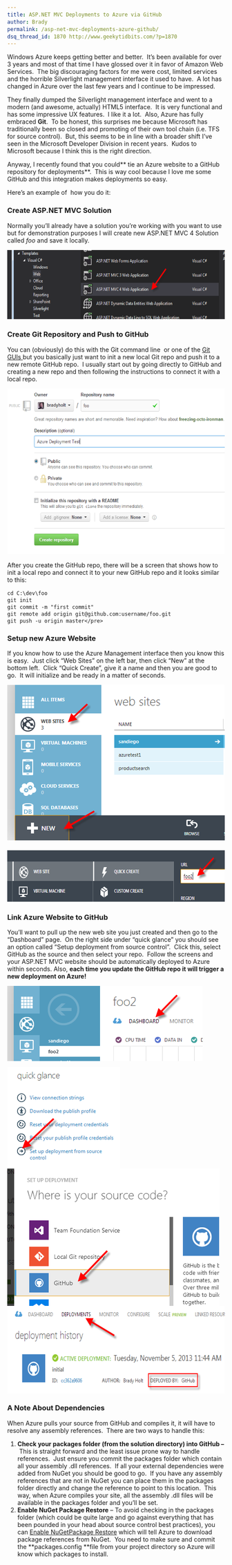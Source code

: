 ```yaml
---
title: ASP.NET MVC Deployments to Azure via GitHub
author: Brady
permalink: /asp-net-mvc-deployments-azure-github/
dsq_thread_id: 1870 http://www.geekytidbits.com/?p=1870
---
```


Windows Azure keeps getting better and better.  It&#8217;s been available for over 3 years and most of that time I have glossed over it in favor of Amazon Web Services.  The big discouraging factors for me were cost, limited services and the horrible Silverlight management interface it used to have.  A lot has changed in Azure over the last few years and I continue to be impressed.

They finally dumped the Silverlight management interface and went to a modern (and awesome, actually) HTML5 interface.  It is very functional and has some impressive UX features.  I like it a lot.  Also, Azure has fully embraced **Git**.  To be honest, this surprises me because Microsoft has traditionally been so closed and promoting of their own tool chain (i.e. TFS for source control).  But, this seems to be in line with a broader shift I&#8217;ve seen in the Microsoft Developer Division in recent years.  Kudos to Microsoft because I think this is the right direction.

Anyway, I recently found that you could** tie an Azure website to a GitHub repository for deployments**.  This is way cool because I love me some GitHub and this integration makes deployments so easy.

Here&#8217;s an example of  how you do it:

### Create ASP.NET MVC Solution

Normally you&#8217;ll already have a solution you&#8217;re working with you want to use but for demonstration purposes I will create new ASP.NET MVC 4 Solution called _foo_ and save it locally.

[<img class="wp-image-1876 alignnone" alt="aspmvc4" src="/media/aspmvc4.png" width="613" height="160" />][1]

### Create Git Repository and Push to GitHub

You can (obviously) do this with the Git command line  or one of the [Git GUIs ][2]but you basically just want to init a new local Git repo and push it to a new remote GitHub repo.  I usually start out by going directly to GitHub and creating a new repo and then following the instructions to connect it with a local repo.

[<img class="alignnone  wp-image-1896" alt="azuregithub1" src="/media/azuregithub1.png" width="554" height="383" />][3]

After you create the GitHub repo, there will be a screen that shows how to init a local repo and connect it to your new GitHub repo and it looks similar to this:

```shell
cd C:\dev\foo
git init
git commit -m "first commit"
git remote add origin git@github.com:username/foo.git
git push -u origin master</pre>
```

### Setup new Azure Website

If you know how to use the Azure Management interface then you know this is easy.  Just click &#8220;Web Sites&#8221; on the left bar, then click &#8220;New&#8221; at the bottom left.  Click &#8220;Quick Create&#8221;, give it a name and then you are good to go.  It will initialize and be ready in a matter of seconds.

[<img class="size-full wp-image-1880 alignnone" alt="azurenew" src="/media/azurenew.png" width="504" height="360" />][4][<img class="size-full wp-image-1881 alignnone" style="margin-top: 20px;" alt="azurenewname" src="/media/azurenewname.png" width="653" height="119" />][5]

### Link Azure Website to GitHub

You&#8217;ll want to pull up the new web site you just created and then go to the &#8220;Dashboard&#8221; page.  On the right side under &#8220;quick glance&#8221; you should see an option called &#8220;Setup deployment from source control&#8221;.  Click this, select GitHub as the source and then select your repo.  Follow the screens and your ASP.NET MVC website should be automatically deployed to Azure within seconds. Also, **each time you update the GitHub repo it will trigger a new deployment on Azure!**

[<img class="alignnone size-full wp-image-1887" style="display: block;" alt="azuredashboard" src="/media/azuredashboard.png" width="453" height="174" />][6]

[<img class="size-full wp-image-1888 alignnone" style="display: block;" alt="azuredeployment" src="/media/azuredeployment.png" width="262" height="235" />][7][<img class="alignnone" style="display: block;" alt="azuregithub" src="/media/azuregithub.png" width="491" height="318" />][8][<img class="alignnone size-full wp-image-1889" style="display: block;" alt="azuredeploymentsuccess" src="/media/azuredeploymentsuccess.png" width="613" height="203" />][9]

### A Note About Dependencies

When Azure pulls your source from GitHub and compiles it, it will have to resolve any assembly references.  There are two ways to handle this:

1. **Check your packages folder (from the solution directory) into GitHub &#8211;** This is straight forward and the least issue prone way to handle references.  Just ensure you commit the packages folder which contain all your assembly .dll references.  If all your external dependencies were added from NuGet you should be good to go.  If you have any assembly references that are not in NuGet you can place them in the packages folder directly and change the reference to point to this location.  This way, when Azure compiles your site, all the assembly .dll files will be available in the packages folder and you&#8217;ll be set.
2. **Enable NuGet Package Restore** &#8211; To avoid checking in the packages folder (which could be quite large and go against everything that has been pounded in your head about source control best practices), you can <a href="http://blog.maartenballiauw.be/post/2012/06/07/Use-NuGet-Package-Restore-to-avoid-pushing-assemblies-to-Windows-Azure-Websites.aspx" target="_blank">Enable NuGetPackage Restore</a> which will tell Azure to download package references from NuGet.  You need to make sure and commit the **packages.config **file from your project directory so Azure will know which packages to install.

[1]: /media/aspmvc4.png
[2]: http://git-scm.com/downloads/guis
[3]: /media/azuregithub1.png
[4]: /media/azurenew.png
[5]: /media/azurenewname.png
[6]: /media/azuredashboard.png
[7]: /media/azuredeployment.png
[8]: /media/azuregithub.png
[9]: /media/azuredeploymentsuccess.png
